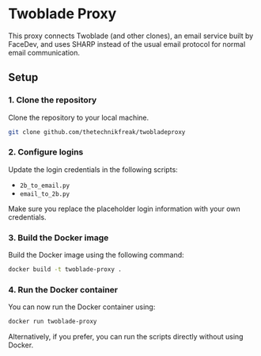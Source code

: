 # Twoblade Proxy

This proxy connects Twoblade (and other clones), an email service built by FaceDev, and uses SHARP instead of the usual email protocol for normal email communication.

## Setup

### 1. Clone the repository

Clone the repository to your local machine.

```bash
git clone github.com/thetechnikfreak/twobladeproxy
```

### 2. Configure logins

Update the login credentials in the following scripts:

* `2b_to_email.py`
* `email_to_2b.py`

Make sure you replace the placeholder login information with your own credentials.

### 3. Build the Docker image

Build the Docker image using the following command:

```bash
docker build -t twoblade-proxy .
```

### 4. Run the Docker container

You can now run the Docker container using:

```bash
docker run twoblade-proxy
```

Alternatively, if you prefer, you can run the scripts directly without using Docker.

